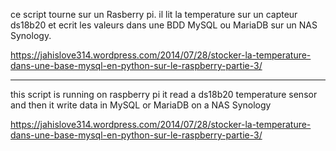 ce script tourne sur un Rasberry pi.
il lit la temperature sur un capteur ds18b20
et ecrit les valeurs dans une BDD MySQL ou MariaDB sur un NAS Synology.

https://jahislove314.wordpress.com/2014/07/28/stocker-la-temperature-dans-une-base-mysql-en-python-sur-le-raspberry-partie-3/

-----------------------------------------------------------------------------------------------------

this script is running on raspberry pi
it read a ds18b20 temperature sensor
and then it write data in MySQL or MariaDB on a NAS Synology

https://jahislove314.wordpress.com/2014/07/28/stocker-la-temperature-dans-une-base-mysql-en-python-sur-le-raspberry-partie-3/
